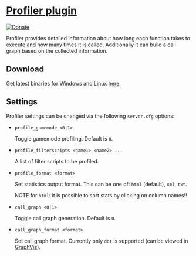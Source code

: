 [Profiler plugin][github]
=========================

[![Donate][donate_button]][donate]

Profiler provides detailed information about how long each function takes to
execute and how many times it is called. Additionally it can build a call
graph based on the collected information.

Download
--------

Get latest binaries for Windows and Linux [here][download].

Settings
--------

Profiler settings can be changed via the following `server.cfg` options:

*	`profile_gamemode <0|1>`

	Toggle gamemode profiling. Default is `0`.

*	`profile_filterscripts <name1> <name2> ...`

	A list of filter scripts to be profiled.

*	`profile_format <format>`

	Set statistics output format. This can be one of: `html` (default), `xml`,
	`txt`.

	NOTE for `html`: it is possible to sort stats by clicking on column names!!

*	`call_graph <0|1>`

	Toggle call graph generation. Default is `0`.

*	`call_graph_format <format>`

	Set call graph format. Currently only `dot` is supported (can be viewed
	in [GraphViz][graphviz]).

[donate]: http://pledgie.com/campaigns/19751
[donate_button]: http://www.pledgie.com/campaigns/19751.png
[github]: https://github.com/Zeex/samp-plugin-profiler
[download]: https://www.dropbox.com/sh/opuv919doup7f4f/LMTF03IklK
[graphviz]: http://www.graphviz.org